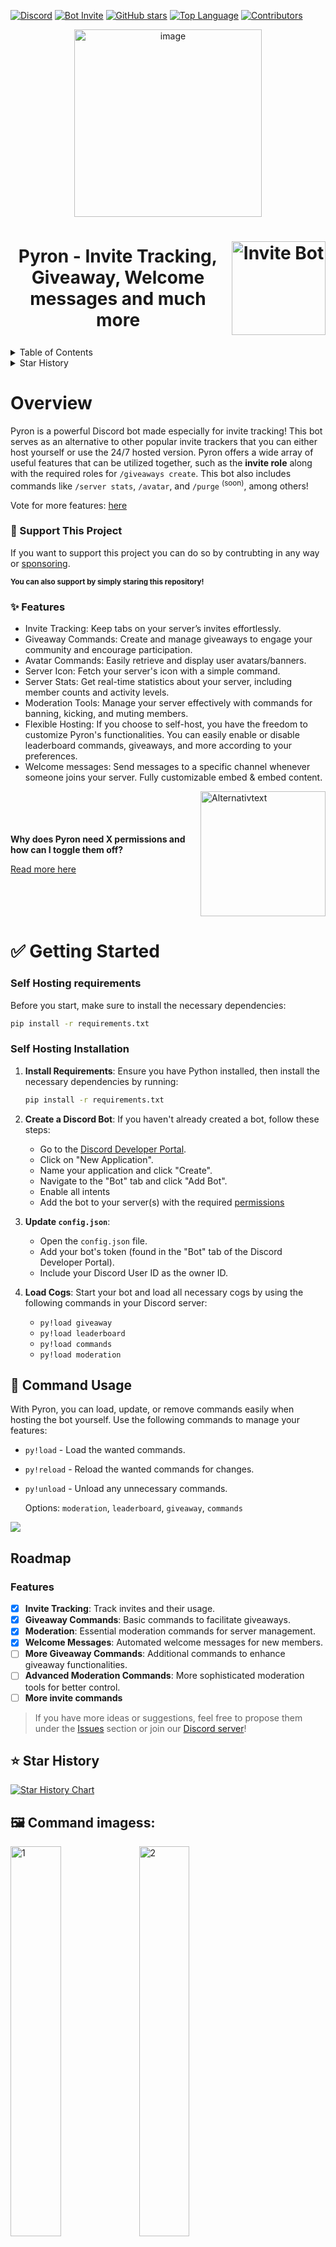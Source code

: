 [![Discord](https://img.shields.io/discord/1287837829711528019?label=Discord&logo=discord&style=for-the-badge)](https://discord.gg/TmZrJs3bTz)
[![Bot Invite](https://img.shields.io/badge/Invite%20Bot-7289DA?style=for-the-badge&logo=discord&logoColor=white)](https://discord.com/oauth2/authorize?client_id=1088751762401398865&scope=bot&permissions=268495982)
[![GitHub stars](https://img.shields.io/badge/⭐%20Stars-3%2F5-yellow?style=for-the-badge)](https://github.com/levox00/Discord-Pyron-Bot/stargazers)
[![Top Language](https://img.shields.io/badge/Top%20Language-Python-blue?style=for-the-badge&logo=python&logoColor=white)](https://github.com/levox00/Discord-Pyron-Bot)
[![Contributors](https://img.shields.io/github/contributors/levox00/Discord-Pyron-Bot?style=for-the-badge&color=blue&label=💙%20Contributors)](https://github.com/levox00/Discord-Pyron-Bot/graphs/contributors)


<div align="center">
  <img src="https://github.com/user-attachments/assets/ec8593df-1b32-4882-8885-d8064fe81449" alt="image" width="300"/>
</div>



<h1 align="center" style="display: flex; align-items: center; justify-content: center;">
  Pyron - Invite Tracking, Giveaway, Welcome messages and much more
  <a href="https://discord.com/oauth2/authorize?client_id=1088751762401398865&scope=bot&permissions=268495982" style="margin-left: 10px; margin-bottom: 0px;">
    <img src="https://github.com/user-attachments/assets/605c0c96-62b8-4fcd-9f77-724914ba3608" width="150" alt="Invite Bot" />
  </a>
</h1>

<!-- TABLE OF CONTENTS -->
<details>
  <summary>Table of Contents</summary>
  <ol>
    <li>
      <a href="#overview">Overview</a>
      <ul>
        <li><a href="#-support-this-project">Support Project</a></li>
      </ul>
      <ul>
        <li><a href="#-features">Features</a></li>
      </ul>
    </li>
    <li>
      <a href="#-getting-started">Getting Started</a>
      <ul>
        <li><a href="#self-hosting-requirements">Requirements</a></li>
        <li><a href="#self-hosting-installation">Installation</a></li>
      </ul>
    </li>
    <li>
      <a href="#-command-usage">Usage of cogs commands</a>
    </li>
    <li><a href="#roadmap">Roadmap</a></li>
    <li><a href="#-star-history">Star History</a></li>
    <li><a href="#%EF%B8%8F-command-imagess">Command images</a></li>
    <li><a href="#contributing">Contributing</a></li>
    <li><a href="#license">License</a></li>
    <li><a href="#-contact">Contact</a></li>
  </ol>
</details>
    <details>
      <summary>Star History</summary>
      <h2>Star History</h2>
      <a href="https://star-history.com/#levox00/Discord-Pyron-Bot&Date&width=100">
        <img src="https://api.star-history.com/svg?repos=levox00/Discord-Pyron-Bot&type=Date" alt="Star History Chart">
      </a>
    </details>
    
# Overview


Pyron is a powerful Discord bot made especially for invite tracking! This bot serves as an alternative to other popular invite trackers that you can either host yourself or use the 24/7 hosted version. Pyron offers a wide array of useful features that can be utilized together, such as the **invite role** along with the required roles for ``/giveaways create``. This bot also includes commands like ``/server stats``, ``/avatar``, and ``/purge`` <sup>(soon)</sup>, among others!

Vote for more features: [here](https://www.menti.com/alm2tenbzzjg)

### 🤝 Support This Project

If you want to support this project you can do so by contrubting in any way or [sponsoring](https://github.com/levox00/Discord-Pyron-Bot/?sponsor=1).

<sub>**You can also support by simply staring this repository!**</sub>



### ✨ Features
- Invite Tracking: Keep tabs on your server’s invites effortlessly.
- Giveaway Commands: Create and manage giveaways to engage your community and encourage participation.
- Avatar Commands: Easily retrieve and display user avatars/banners.
- Server Icon: Fetch your server's icon with a simple command.
- Server Stats: Get real-time statistics about your server, including member counts and activity levels.
- Moderation Tools: Manage your server effectively with commands for banning, kicking, and muting members.
- Flexible Hosting: If you choose to self-host, you have the freedom to customize Pyron's functionalities. You can easily enable or disable leaderboard commands, giveaways, and more according to your preferences.
- Welcome messages: Send messages to a specific channel whenever someone joins your server. Fully customizable embed & embed content.

<div style="display: flex; align-items: center; justify-content: center;">
  <div style="margin-right: 20px;">
    <p><strong>Why does Pyron need X permissions and how can I toggle them off?</strong></p>
    <p><a href="permissions.md">Read more here</a></p>
  </div>
  <img src="https://github.com/user-attachments/assets/6791c31d-1a62-41b0-b609-09d006b170d8" alt="Alternativtext" width="200"/>
</div>

# ✅ Getting Started
### Self Hosting requirements

Before you start, make sure to install the necessary dependencies:

```bash
pip install -r requirements.txt
```
### Self Hosting Installation

1. **Install Requirements**:
   Ensure you have Python installed, then install the necessary dependencies by running:
   ```bash
   pip install -r requirements.txt
   ```

2. **Create a Discord Bot**:
   If you haven't already created a bot, follow these steps:
   - Go to the [Discord Developer Portal](https://discord.com/developers/applications).
   - Click on "New Application".
   - Name your application and click "Create".
   - Navigate to the "Bot" tab and click "Add Bot".
   - Enable all intents
   - Add the bot to your server(s) with the required [permissions](permissions.md)

3. **Update `config.json`**:
   - Open the `config.json` file.
   - Add your bot's token (found in the "Bot" tab of the Discord Developer Portal).
   - Include your Discord User ID as the owner ID.

4. **Load Cogs**:
   Start your bot and load all necessary cogs by using the following commands in your Discord server:
   - `py!load giveaway`
   - `py!load leaderboard`
   - `py!load commands`
   - `py!load moderation`


## 📝 Command Usage

With Pyron, you can load, update, or remove commands easily when hosting the bot yourself. Use the following commands to manage your features:

- `py!load` - Load the wanted commands.
- `py!reload` - Reload the wanted commands for changes.
- `py!unload` - Unload any unnecessary commands.

  Options:
  `moderation`, `leaderboard`, `giveaway`, `commands`

<img src=https://github.com/user-attachments/assets/7babc198-a00d-4c0f-96bc-c219a9c97358 loop=infinite/>

## Roadmap

### Features

- [x] **Invite Tracking**: Track invites and their usage.
- [x] **Giveaway Commands**: Basic commands to facilitate giveaways.
- [x] **Moderation**: Essential moderation commands for server management.
- [x] **Welcome Messages**: Automated welcome messages for new members.
- [ ] **More Giveaway Commands**: Additional commands to enhance giveaway functionalities.
- [ ] **Advanced Moderation Commands**: More sophisticated moderation tools for better control.
- [ ] **More invite commands**
> If you have more ideas or suggestions, feel free to propose them under the [Issues](https://github.com/levox00/Discord-Pyron-Bot/issues) section or join our [Discord server](https://discord.gg/TmZrJs3bTz)!


## ⭐ Star History

[![Star History Chart](https://api.star-history.com/svg?repos=levox00/Discord-Pyron-Bot&type=Date)](https://star-history.com/#levox00/Discord-Pyron-Bot&Date&width=100)


## 🖼️ Command imagess:

<img src="https://github.com/user-attachments/assets/5b8c5eb5-4c4e-4be3-a5c0-be1610d17f93" alt="1" width="40%"/>



<img src="https://github.com/user-attachments/assets/12e10894-8a0e-4c5a-9e52-fa6aaade73d8" alt="2" width="40%"/>

<img src="https://github.com/user-attachments/assets/7ecc9b93-a9eb-43a1-93a2-01ea4d89f423" alt="3" width="40%"/>

<img src="https://github.com/user-attachments/assets/18f33de2-1203-4ef5-ab05-29a339a75346" alt="4" width="40%"/>

<img src="https://github.com/user-attachments/assets/84c449b4-ccb5-4f5e-9ef2-3b3e417bf325" alt="4" width="40%"/>

<img src="https://github.com/user-attachments/assets/6206185c-77aa-45ec-b8b8-48bf5f4be769" alt="5" width="40%"/>

<img src="https://github.com/user-attachments/assets/f0ffa5f2-d336-49eb-a5e4-0dd3840aba48" alt="6" width="40%"/>

<img src="https://github.com/user-attachments/assets/0cee06ce-49e7-4beb-b17a-fe105dd197c5" alt="7" width="40%"/>

### 👤 Contact

Trough discord:
[Discord server](https://discord.gg/TmZrJs3bTz) or [direct message me on discord](https://discord.com/users/1025125432825237514)
